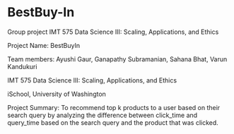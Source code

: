 # BestBuy-In
Group project IMT 575 Data Science III: Scaling, Applications, and Ethics


Project Name: BestBuyIn 

Team members: Ayushi Gaur, Ganapathy Subramanian, Sahana Bhat, Varun Kandukuri

IMT 575 Data Science III: Scaling, Applications, and Ethics 

iSchool, University of Washington

Project Summary: To recommend top k products to a user based on their search query by analyzing the difference between click_time and query_time based on the search query and the product that was clicked.

